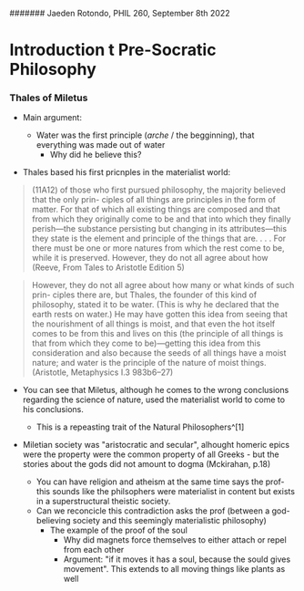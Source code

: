 ####### Jaeden Rotondo, PHIL 260, September 8th 2022

# Introduction t Pre-Socratic Philosophy
### Thales of Miletus  

- Main argument: 
	- Water was the first principle (_arche_ / the begginning), that everything was made out of water
		- Why did he believe this? 

- Thales based his first pricnples in the materialist world: 
> (11A12) of those who first pursued philosophy, the majority believed that the only prin- ciples of all things are principles in the form of matter. For that of which all existing things are composed and that from which they originally come to be and that into which they finally perish—the substance persisting but changing in its attributes—this they state is the element and principle of the things that are. . . . For there must be one or more natures from which the rest come to be, while it is preserved. However, they do not all agree about how (Reeve, From Tales to Aristotle Edition 5)


> However, they do not all agree about how many or what kinds of such prin- ciples there are, but Thales, the founder of this kind of philosophy, stated it to be water. (This is why he declared that the earth rests on water.) He may have gotten this idea from seeing that the nourishment of all things is moist, and that even the hot itself comes to be from this and lives on this (the principle of all things is that from which they come to be)—getting this idea from this consideration and also because the seeds of all things have a moist nature; and water is the principle of the nature of moist things. (Aristotle, Metaphysics I.3 983b6–27)

- You can see that Miletus, although he comes to the wrong conclusions regarding the science of nature, used the materialist world to come to his conclusions. 
	- This is a repeasting trait of the Natural Philosophers^[1]

- Miletian society was "aristocratic and secular", alhought homeric epics were the property were the common property of all Greeks - but the stories about the gods did not amount to dogma (Mckirahan, p.18)
	- You can have religion and atheism at the same time says the prof- this sounds like the philsophers were materialist in content but exists in a superstructural theistic society. 
	- Can we reconcicle this contradiction asks the prof (between a god-believing society and this seemingly materialistic philosophy)
		- The example of the proof of the soul 
			- Why did magnets force themselves to either attach or repel from each other 
			- Argument: "if it moves it has a soul, because the sould gives movement". This extends to all moving things like plants as well 



